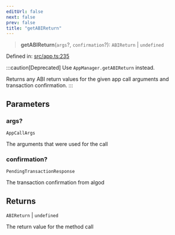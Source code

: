 ```yaml
---
editUrl: false
next: false
prev: false
title: "getABIReturn"
---
```


> **getABIReturn**(`args`?, `confirmation`?): `ABIReturn` \| `undefined`

Defined in: [src/app.ts:235](https://github.com/algorandfoundation/algokit-utils-ts/blob/45957336d0cbf88c980c0a3343335a5e5e142c93/src/app.ts#L235)

:::caution[Deprecated]
Use `AppManager.getABIReturn` instead.

Returns any ABI return values for the given app call arguments and transaction confirmation.
:::

## Parameters

### args?

`AppCallArgs`

The arguments that were used for the call

### confirmation?

`PendingTransactionResponse`

The transaction confirmation from algod

## Returns

`ABIReturn` \| `undefined`

The return value for the method call
